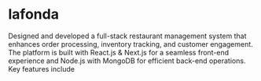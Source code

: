 # lafonda
Designed and developed a full-stack restaurant management system that enhances order processing, inventory tracking, and customer engagement. The platform is built with React.js &amp; Next.js for a seamless front-end experience and Node.js with MongoDB for efficient back-end operations. Key features include
